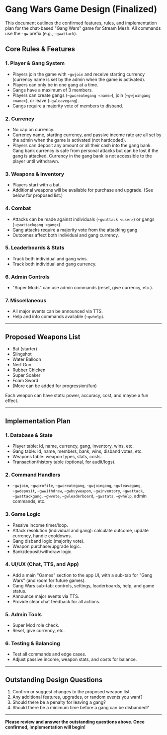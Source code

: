 
# Gang Wars Game Design (Finalized)

This document outlines the confirmed features, rules, and implementation plan for the chat-based "Gang Wars" game for Stream Mesh. All commands use the `~gw` prefix (e.g., `~gwattack`).

## Core Rules & Features

### 1. Player & Gang System
- Players join the game with `~gwjoin` and receive starting currency (currency name is set by the admin when the game is activated).
- Players can only be in one gang at a time.
- Gangs have a maximum of 3 members.
- Players can create gangs (`~gwcreategang <name>`), join (`~gwjoingang <name>`), or leave (`~gwleavegang`).
- Gangs require a majority vote of members to disband.

### 2. Currency
- No cap on currency.
- Currency name, starting currency, and passive income rate are all set by the admin when the game is activated (not hardcoded).
- Players can deposit any amount or all their cash into the gang bank. Gang bank currency is safe from personal attacks but can be lost if the gang is attacked. Currency in the gang bank is not accessible to the player until withdrawn.

### 3. Weapons & Inventory
- Players start with a bat.
- Additional weapons will be available for purchase and upgrade. (See below for proposed list.)

### 4. Combat
- Attacks can be made against individuals (`~gwattack <user>`) or gangs (`~gwattackgang <gang>`).
- Gang attacks require a majority vote from the attacking gang.
- Outcomes affect both individual and gang currency.

### 5. Leaderboards & Stats
- Track both individual and gang wins.
- Track both individual and gang currency.

### 6. Admin Controls
- "Super Mods" can use admin commands (reset, give currency, etc.).

### 7. Miscellaneous
- All major events can be announced via TTS.
- Help and info commands available (`~gwhelp`).

---

## Proposed Weapons List

- Bat (starter)
- Slingshot
- Water Balloon
- Nerf Gun
- Rubber Chicken
- Super Soaker
- Foam Sword
- (More can be added for progression/fun)

Each weapon can have stats: power, accuracy, cost, and maybe a fun effect.

---

## Implementation Plan

### 1. Database & State
- Player table: id, name, currency, gang, inventory, wins, etc.
- Gang table: id, name, members, bank, wins, disband votes, etc.
- Weapons table: weapon types, stats, costs.
- Transaction/history table (optional, for audit/logs).

### 2. Command Handlers
- `~gwjoin`, `~gwprofile`, `~gwcreategang`, `~gwjoingang`, `~gwleavegang`, `~gwdeposit`, `~gwwithdraw`, `~gwbuyweapon`, `~gwinventory`, `~gwattack`, `~gwattackgang`, `~gwvote`, `~gwleaderboard`, `~gwstats`, `~gwhelp`, admin commands, etc.

### 3. Game Logic
- Passive income timer/loop.
- Attack resolution (individual and gang): calculate outcome, update currency, handle cooldowns.
- Gang disband logic (majority vote).
- Weapon purchase/upgrade logic.
- Bank/deposit/withdraw logic.

### 4. UI/UX (Chat, TTS, and App)
- Add a main "Games" section to the app UI, with a sub-tab for "Gang Wars" (and room for future games).
- Gang Wars sub-tab: controls, settings, leaderboards, help, and game status.
- Announce major events via TTS.
- Provide clear chat feedback for all actions.

### 5. Admin Tools
- Super Mod role check.
- Reset, give currency, etc.

### 6. Testing & Balancing
- Test all commands and edge cases.
- Adjust passive income, weapon stats, and costs for balance.

---

## Outstanding Design Questions

1. Confirm or suggest changes to the proposed weapon list.
2. Any additional features, upgrades, or random events you want?
3. Should there be a penalty for leaving a gang?
4. Should there be a minimum time before a gang can be disbanded?

---

**Please review and answer the outstanding questions above. Once confirmed, implementation will begin!**
